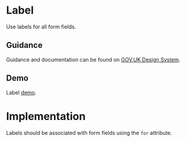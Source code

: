# Label

Use labels for all form fields.

## Guidance

Guidance and documentation can be found on [GOV.UK Design System](linkgoeshere).

## Demo

Label [demo](linkgoeshere).

<!--
## Installation

```
npm install --save @govuk-frontend/label
```
## Usage

Including the Sass

```
@import "@govuk-frontend/label/label";
```
-->

# Implementation

Labels should be associated with form fields using the `for` attribute.
